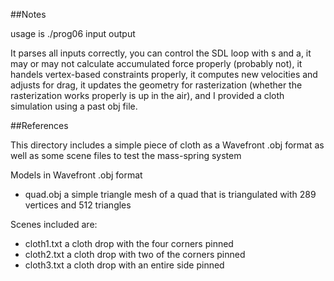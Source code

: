 
##Notes

usage is ./prog06 input output

It parses all inputs correctly, you can control the SDL loop with s and a, it may or may not calculate accumulated force properly (probably not), it handels vertex-based constraints properly, it computes new velocities and adjusts for drag, it updates the geometry for rasterization (whether the rasterization works properly is up in the air), and I provided a cloth simulation using a past obj file.


##References

This directory includes a simple piece of cloth as a Wavefront .obj format as well as some scene files to test the mass-spring system

Models in Wavefront .obj format

* quad.obj a simple triangle mesh of a quad that is triangulated with 289 vertices and 512 triangles

Scenes included are:

* cloth1.txt a cloth drop with the four corners pinned
* cloth2.txt a cloth drop with two of the corners pinned
* cloth3.txt a cloth drop with an entire side pinned
